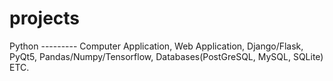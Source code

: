 # projects
Python --------- Computer Application, Web Application, Django/Flask, PyQt5, Pandas/Numpy/Tensorflow,
 Databases(PostGreSQL, MySQL, SQLite) ETC.
